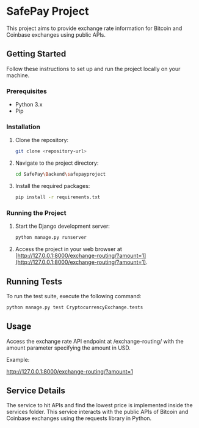 # SafePay Project

This project aims to provide exchange rate information for Bitcoin and Coinbase exchanges using public APIs.

## Getting Started

Follow these instructions to set up and run the project locally on your machine.

### Prerequisites

- Python 3.x
- Pip

### Installation

1. Clone the repository:

    ```bash
    git clone <repository-url>
    ```

2. Navigate to the project directory:

    ```bash
    cd SafePay\Backend\safepayproject
    ```

3. Install the required packages:

    ```bash
    pip install -r requirements.txt
    ```

### Running the Project

1. Start the Django development server:

    ```bash
    python manage.py runserver
    ```

2. Access the project in your web browser at [http://127.0.0.1:8000/exchange-routing/?amount=1](http://127.0.0.1:8000/exchange-routing/?amount=1).

## Running Tests

To run the test suite, execute the following command:

```bash
python manage.py test CryptocurrencyExchange.tests
 ```


## Usage
Access the exchange rate API endpoint at /exchange-routing/ with the amount parameter specifying the amount in USD.

Example:

http://127.0.0.1:8000/exchange-routing/?amount=1

## Service Details 
The service to hit APIs and find the lowest price is implemented inside the services folder. This service interacts with the public APIs of Bitcoin and Coinbase exchanges using the requests library in Python.